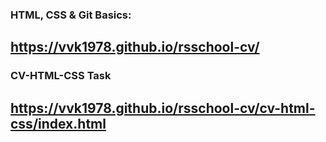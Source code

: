 ### HTML, CSS & Git Basics:

## https://vvk1978.github.io/rsschool-cv/

### CV-HTML-CSS Task

## https://vvk1978.github.io/rsschool-cv/cv-html-css/index.html
